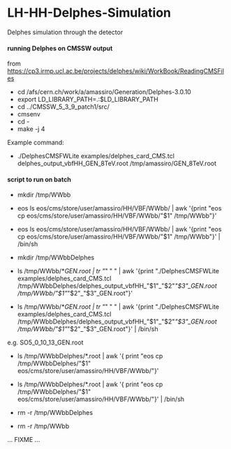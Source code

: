 LH-HH-Delphes-Simulation
========================

Delphes simulation through the detector


#### running Delphes on CMSSW output
from https://cp3.irmp.ucl.ac.be/projects/delphes/wiki/WorkBook/ReadingCMSFiles

* cd /afs/cern.ch/work/a/amassiro/Generation/Delphes-3.0.10
* export LD_LIBRARY_PATH=.:$LD_LIBRARY_PATH
* cd ../CMSSW_5_3_9_patch1/src/
* cmsenv
* cd -
* make -j 4


Example command:

* ./DelphesCMSFWLite examples/delphes_card_CMS.tcl delphes_output_vbfHH_GEN_8TeV.root /tmp/amassiro/GEN_8TeV.root



#### script to run on batch

* mkdir /tmp/WWbb
* eos ls eos/cms/store/user/amassiro/HH/VBF/WWbb/ | awk '{print "eos cp eos/cms/store/user/amassiro/HH/VBF/WWbb/"$1" /tmp/WWbb"}' 
* eos ls eos/cms/store/user/amassiro/HH/VBF/WWbb/ | awk '{print "eos cp eos/cms/store/user/amassiro/HH/VBF/WWbb/"$1" /tmp/WWbb"}'  | /bin/sh

* mkdir /tmp/WWbbDelphes
* ls /tmp/WWbb/*_GEN.root | tr "_" " " | awk '{print "./DelphesCMSFWLite examples/delphes_card_CMS.tcl /tmp/WWbbDelphes/delphes_output_vbfHH_"$1"_"$2"_"$3"_GEN.root /tmp/WWbb/"$1"_"$2"_"$3"_GEN.root"}'
* ls /tmp/WWbb/*_GEN.root | tr "_" " " | awk '{print "./DelphesCMSFWLite examples/delphes_card_CMS.tcl /tmp/WWbbDelphes/delphes_output_vbfHH_"$1"_"$2"_"$3"_GEN.root /tmp/WWbb/"$1"_"$2"_"$3"_GEN.root"}' | /bin/sh

e.g. SO5_0_10_13_GEN.root

* ls /tmp/WWbbDelphes/*.root | awk '{ print "eos cp /tmp/WWbbDelphes/"$1" eos/cms/store/user/amassiro/HH/VBF/WWbb/"}'
* ls /tmp/WWbbDelphes/*.root | awk '{ print "eos cp /tmp/WWbbDelphes/"$1" eos/cms/store/user/amassiro/HH/VBF/WWbb/"}' | /bin/sh


* rm -r /tmp/WWbbDelphes
* rm -r /tmp/WWbb



... FIXME ...
